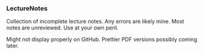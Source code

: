 ### LectureNotes

Collection of incomplete lecture notes. Any errors are likely mine. Most notes are unreviewed. Use at your own peril.

Might not display properly on GitHub. Prettier PDF versions possibly coming later.
